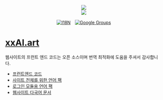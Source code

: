 <p align="center"><a href="https://xxai.art"><img src="https://cdn.jsdelivr.net/gh/xxai-art/doc/logo.svg"/></a><br/><a href="https://xxai.art"><img src="https://cdn.jsdelivr.net/gh/xxai-art/doc/xxai.svg"/></a></p><p align="center"><a href="https://github.com/xxai-art/doc#readme"><img alt="I18N" src="https://cdn.jsdelivr.net/gh/wactax/img/t.svg"/></a>　<a href="https://groups.google.com/u/0/g/xxai-art"><img alt="Google Groups" src="https://cdn.jsdelivr.net/gh/wactax/img/g-groups.svg"/></a></p>

# [xxAI.art](https://xxAI.art)

웹사이트의 프런트 엔드 코드는 오픈 소스이며 번역 최적화에 도움을 주셔서 감사합니다.

* [프런트엔드 코드](https://github.com/xxai-art/web)
* [사이트 전체를 위한 언어 팩](https://github.com/xxai-art/web/tree/main/i18n)
* [로그인 모듈용 언어 팩](https://github.com/wacpkg/user/tree/main/ui.i18n)
* [웹사이트 다국어 문서](https://github.com/xxai-doc)
